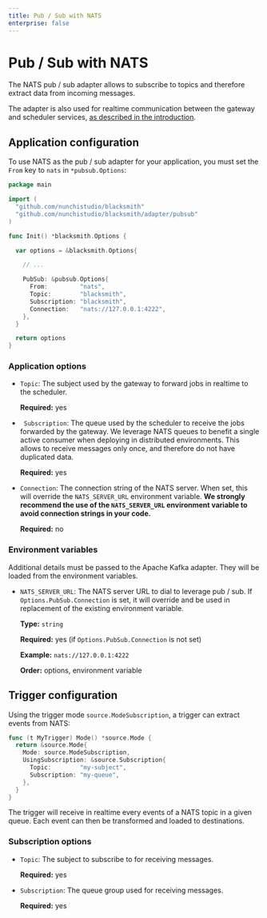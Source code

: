 ```yaml
---
title: Pub / Sub with NATS
enterprise: false
---
```


# Pub / Sub with NATS

The NATS pub / sub adapter allows to subscribe to topics and therefore extract data
from incoming messages.

The adapter is also used for realtime communication between the gateway and scheduler
services, [as described in the introduction](/blacksmith/introduction/what/how).

## Application configuration

To use NATS as the pub / sub adapter for your application, you must set the `From`
key to `nats` in `*pubsub.Options`:
```go
package main

import (
  "github.com/nunchistudio/blacksmith"
  "github.com/nunchistudio/blacksmith/adapter/pubsub"
)

func Init() *blacksmith.Options {

  var options = &blacksmith.Options{

    // ...

    PubSub: &pubsub.Options{
      From:         "nats",
      Topic:        "blacksmith",
      Subscription: "blacksmith",
      Connection:   "nats://127.0.0.1:4222",
    },
  }

  return options
}

```

### Application options

- `Topic`: The subject used by the gateway to forward jobs in realtime to the
  scheduler.

  **Required:** yes

- ` Subscription`: The queue used by the scheduler to receive the jobs forwarded
  by the gateway. We leverage NATS queues to benefit a single active consumer
  when deploying in distributed environments. This allows to receive messages
  only once, and therefore do not have duplicated data.

  **Required:** yes

- `Connection`: The connection string of the NATS server. When set, this will
  override the `NATS_SERVER_URL` environment variable. **We strongly recommend
  the use of the `NATS_SERVER_URL` environment variable to avoid connection
  strings in your code.**

  **Required:** no

### Environment variables

Additional details must be passed to the Apache Kafka adapter. They will be loaded
from the environment variables.

- `NATS_SERVER_URL`: The NATS server URL to dial to leverage pub / sub. If
  `Options.PubSub.Connection` is set, it will override and be used in replacement
  of the existing environment variable.

  **Type:** `string`

  **Required:** yes (if `Options.PubSub.Connection` is not set)

  **Example:** `nats://127.0.0.1:4222`

  **Order:** options, environment variable

## Trigger configuration

Using the trigger mode `source.ModeSubscription`, a trigger can extract events from
NATS:
```go
func (t MyTrigger) Mode() *source.Mode {
  return &source.Mode{
    Mode: source.ModeSubscription,
    UsingSubscription: &source.Subscription{
      Topic:        "my-subject",
      Subscription: "my-queue",
    },
  }
}

```

The trigger will receive in realtime every events of a NATS topic in a given queue.
Each event can then be transformed and loaded to destinations.

### Subscription options

- `Topic`: The subject to subscribe to for receiving messages.

  **Required:** yes

- `Subscription`: The queue group used for receiving messages.

  **Required:** yes
